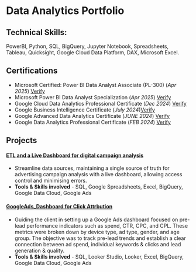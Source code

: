  # Data Analytics Portfolio

## Technical Skills: 
PowerBI, Python, SQL, BigQuery, Jupyter Notebook, Spreadsheets, Tableau, Quicksight, Google Cloud Data Platform, DAX, Microsoft Excel.

## Certifications
- Microsoft Certified: Power BI Data Analyst Associate (PL-300) (_Apr 2025_) [Verify](https://learn.microsoft.com/api/credentials/share/en-in/SatyarthJaiswal-3910/606A5468779FA8D7?sharingId=E6A9BE87CB51B906)
- Microsoft Power BI Data Analyst Specialization (_Apr 2025_) [Verify](https://www.coursera.org/account/accomplishments/specialization/certificate/DGZJWCOX2999)
- Google Cloud Data Analytics Professional Certificate (_Dec 2024_) [Verify](https://www.credly.com/badges/78a94e15-d83a-4fce-97b2-a218d9abfdc0/public_url)
- Google Business Intelligence Certificate (_July 2024_)[Verify](https://www.credly.com/badges/4c325273-397d-454e-a68d-b71288cf451a/public_url)
- Google Advanced Data Analytics Certificate (_JUNE 2024_) [Verify](https://www.credly.com/go/ap4cC9Cc)
- Google Data Analytics Professional Certificate (_FEB 2024_) [Verify](https://www.credly.com/go/fBAcULUW)



## Projects
#### [ETL and a Live Dashboard for digital campaign analysis](https://satyjais.github.io/DigitalAdvertising_Pipeline_ETL)
- Streamline data sources, maintaining a single source of truth for advertising campaign analysis with a live dashboard, allowing access control and minimising errors.
- **Tools & Skills involved** - SQL, Google Spreadsheets, Excel, BigQuery, Google Data Cloud, Google Ads

#### [GoogleAds_Dashboard for Click Attrbution](https://satyjais.github.io/GoogleAds_Data_Dashboard/)
- Guiding the client in setting up a Google Ads dashboard focused on pre-lead performance indicators such as spend, CTR, CPC, and CPL. These metrics were broken down by device type, ad type, gender, and age group. The objective was to track pre-lead trends and establish a clear connection between ad spend, individual keywords & clicks and lead generation & quality.
- **Tools & Skills involved** - SQL, Looker Studio, Looker, Excel, BigQuery, Google Data Cloud, Google Ads


